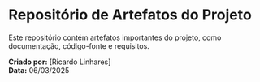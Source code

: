 # Repositório de Artefatos do Projeto

Este repositório contém artefatos importantes do projeto, como documentação, código-fonte e requisitos.

**Criado por:** [Ricardo Linhares]  
**Data:** 06/03/2025
